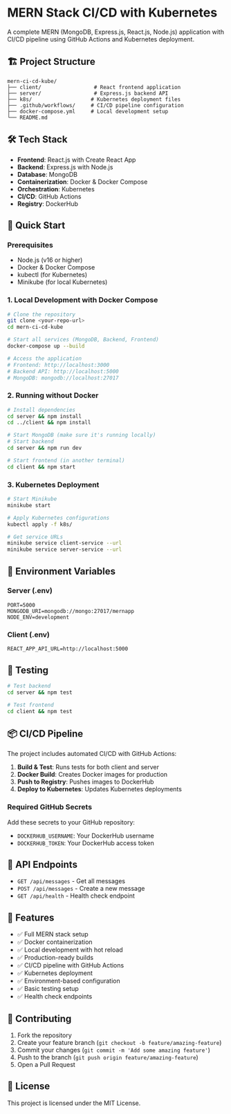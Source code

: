# MERN Stack CI/CD with Kubernetes

A complete MERN (MongoDB, Express.js, React.js, Node.js) application with CI/CD pipeline using GitHub Actions and Kubernetes deployment.

## 🏗️ Project Structure

```
mern-ci-cd-kube/
├── client/                 # React frontend application
├── server/                 # Express.js backend API  
├── k8s/                   # Kubernetes deployment files
├── .github/workflows/     # CI/CD pipeline configuration
├── docker-compose.yml     # Local development setup
└── README.md
```

## 🛠️ Tech Stack

- **Frontend**: React.js with Create React App
- **Backend**: Express.js with Node.js
- **Database**: MongoDB
- **Containerization**: Docker & Docker Compose  
- **Orchestration**: Kubernetes
- **CI/CD**: GitHub Actions
- **Registry**: DockerHub

## 🚀 Quick Start

### Prerequisites
- Node.js (v16 or higher)
- Docker & Docker Compose
- kubectl (for Kubernetes)
- Minikube (for local Kubernetes)

### 1. Local Development with Docker Compose

```bash
# Clone the repository
git clone <your-repo-url>
cd mern-ci-cd-kube

# Start all services (MongoDB, Backend, Frontend)
docker-compose up --build

# Access the application
# Frontend: http://localhost:3000
# Backend API: http://localhost:5000
# MongoDB: mongodb://localhost:27017
```

### 2. Running without Docker

```bash
# Install dependencies
cd server && npm install
cd ../client && npm install

# Start MongoDB (make sure it's running locally)
# Start backend
cd server && npm run dev

# Start frontend (in another terminal)
cd client && npm start
```

### 3. Kubernetes Deployment

```bash
# Start Minikube
minikube start

# Apply Kubernetes configurations
kubectl apply -f k8s/

# Get service URLs
minikube service client-service --url
minikube service server-service --url
```

## 🔧 Environment Variables

### Server (.env)
```
PORT=5000
MONGODB_URI=mongodb://mongo:27017/mernapp
NODE_ENV=development
```

### Client (.env)
```
REACT_APP_API_URL=http://localhost:5000
```

## 🧪 Testing

```bash
# Test backend
cd server && npm test

# Test frontend  
cd client && npm test
```

## 📦 CI/CD Pipeline

The project includes automated CI/CD with GitHub Actions:

1. **Build & Test**: Runs tests for both client and server
2. **Docker Build**: Creates Docker images for production
3. **Push to Registry**: Pushes images to DockerHub
4. **Deploy to Kubernetes**: Updates Kubernetes deployments

### Required GitHub Secrets

Add these secrets to your GitHub repository:

- `DOCKERHUB_USERNAME`: Your DockerHub username
- `DOCKERHUB_TOKEN`: Your DockerHub access token

## 🔗 API Endpoints

- `GET /api/messages` - Get all messages
- `POST /api/messages` - Create a new message
- `GET /api/health` - Health check endpoint

## 📝 Features

- ✅ Full MERN stack setup
- ✅ Docker containerization
- ✅ Local development with hot reload
- ✅ Production-ready builds
- ✅ CI/CD pipeline with GitHub Actions
- ✅ Kubernetes deployment
- ✅ Environment-based configuration
- ✅ Basic testing setup
- ✅ Health check endpoints

## 🤝 Contributing

1. Fork the repository
2. Create your feature branch (`git checkout -b feature/amazing-feature`)
3. Commit your changes (`git commit -m 'Add some amazing feature'`)
4. Push to the branch (`git push origin feature/amazing-feature`)
5. Open a Pull Request

## 📄 License

This project is licensed under the MIT License.